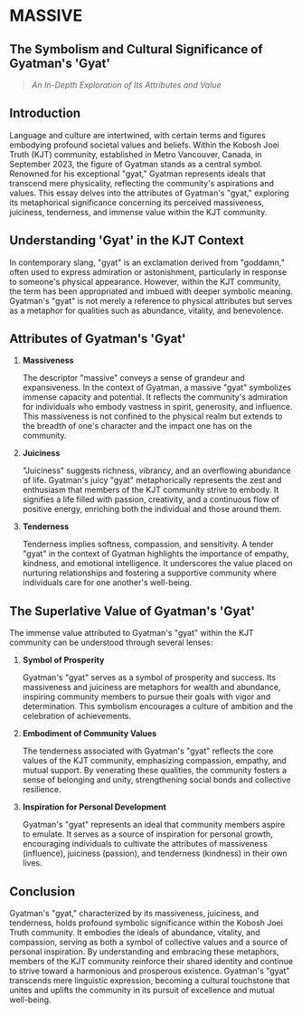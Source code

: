 # MASSIVE

## **The Symbolism and Cultural Significance of Gyatman's 'Gyat'**

> _An In-Depth Exploration of Its Attributes and Value_

## **Introduction**

Language and culture are intertwined, with certain terms and figures embodying profound societal values and beliefs. Within the Kobosh Joei Truth (KJT) community, established in Metro Vancouver, Canada, in September 2023, the figure of Gyatman stands as a central symbol. Renowned for his exceptional "gyat," Gyatman represents ideals that transcend mere physicality, reflecting the community's aspirations and values. This essay delves into the attributes of Gyatman's "gyat," exploring its metaphorical significance concerning its perceived massiveness, juiciness, tenderness, and immense value within the KJT community.

## **Understanding 'Gyat' in the KJT Context**

In contemporary slang, "gyat" is an exclamation derived from "goddamn," often used to express admiration or astonishment, particularly in response to someone's physical appearance. However, within the KJT community, the term has been appropriated and imbued with deeper symbolic meaning. Gyatman's "gyat" is not merely a reference to physical attributes but serves as a metaphor for qualities such as abundance, vitality, and benevolence.

## **Attributes of Gyatman's 'Gyat'**

1. **Massiveness**

   The descriptor "massive" conveys a sense of grandeur and expansiveness. In the context of Gyatman, a massive "gyat" symbolizes immense capacity and potential. It reflects the community's admiration for individuals who embody vastness in spirit, generosity, and influence. This massiveness is not confined to the physical realm but extends to the breadth of one's character and the impact one has on the community.

2. **Juiciness**

   "Juiciness" suggests richness, vibrancy, and an overflowing abundance of life. Gyatman's juicy "gyat" metaphorically represents the zest and enthusiasm that members of the KJT community strive to embody. It signifies a life filled with passion, creativity, and a continuous flow of positive energy, enriching both the individual and those around them.

3. **Tenderness**

   Tenderness implies softness, compassion, and sensitivity. A tender "gyat" in the context of Gyatman highlights the importance of empathy, kindness, and emotional intelligence. It underscores the value placed on nurturing relationships and fostering a supportive community where individuals care for one another's well-being.

## **The Superlative Value of Gyatman's 'Gyat'**

The immense value attributed to Gyatman's "gyat" within the KJT community can be understood through several lenses:

1. **Symbol of Prosperity**

   Gyatman's "gyat" serves as a symbol of prosperity and success. Its massiveness and juiciness are metaphors for wealth and abundance, inspiring community members to pursue their goals with vigor and determination. This symbolism encourages a culture of ambition and the celebration of achievements.

2. **Embodiment of Community Values**

   The tenderness associated with Gyatman's "gyat" reflects the core values of the KJT community, emphasizing compassion, empathy, and mutual support. By venerating these qualities, the community fosters a sense of belonging and unity, strengthening social bonds and collective resilience.

3. **Inspiration for Personal Development**

   Gyatman's "gyat" represents an ideal that community members aspire to emulate. It serves as a source of inspiration for personal growth, encouraging individuals to cultivate the attributes of massiveness (influence), juiciness (passion), and tenderness (kindness) in their own lives.

## **Conclusion**

Gyatman's "gyat," characterized by its massiveness, juiciness, and tenderness, holds profound symbolic significance within the Kobosh Joei Truth community. It embodies the ideals of abundance, vitality, and compassion, serving as both a symbol of collective values and a source of personal inspiration. By understanding and embracing these metaphors, members of the KJT community reinforce their shared identity and continue to strive toward a harmonious and prosperous existence. Gyatman's "gyat" transcends mere linguistic expression, becoming a cultural touchstone that unites and uplifts the community in its pursuit of excellence and mutual well-being.
